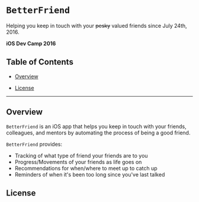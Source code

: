 
# `BetterFriend`


Helping you keep in touch with your ~~pesky~~ valued friends since July 24th, 2016. 

**iOS Dev Camp 2016**

## Table of Contents

- [Overview](#overview)

- [License](#license)

----

## Overview

`BetterFriend` is an iOS app that helps you keep in touch with your friends, colleagues, and mentors by automating the process of being a good friend.

`BetterFriend` provides:
- Tracking of what type of friend your friends are to you
- Progress/Movements of your friends as life goes on
- Recommendations for when/where to meet up to catch up
- Reminders of when it's been too long since you've last talked

## License
